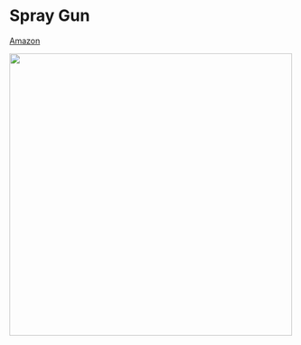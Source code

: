 # Spray Gun

[Amazon](https://www.notion.so/Spray-Gun-6b17225c23db4822bbd5602d9855e16e#60443f367fd04a318092554bae7f6389)

<img src="https://s3.us-west-2.amazonaws.com/secure.notion-static.com/81174e4d-7500-4d30-a8a2-6dee8076c565/Screen_Shot_2019-11-13_at_9.37.57_PM.png?X-Amz-Algorithm=AWS4-HMAC-SHA256&X-Amz-Credential=ASIAT73L2G45HLQX357N%2F20191115%2Fus-west-2%2Fs3%2Faws4_request&X-Amz-Date=20191115T080917Z&X-Amz-Expires=86400&X-Amz-Security-Token=IQoJb3JpZ2luX2VjEDAaCXVzLXdlc3QtMiJHMEUCIDbfMjE9Z0wL5m1tk806%2FhPFY0sAzZr6ZzZcXEHUPgD%2FAiEA2PsRoyNbRq5J5G2uMq4C4%2Bl0Q9Bvc9%2F5GFfF1XHJXhkq0gIIWRAAGgwyNzQ1NjcxNDkzNzAiDAzoALjdbxO6Z5kAtCqvAjxZNGiHac3CmDICgkg2tzze9Kk496xLVXdVAKpUEhGgeGoXc8yQcat5np6c43CQRRB8k1GSkFSnrbR%2FgM4r93MoCK%2FzpkJB%2Ff0UgB2ALsSKQd3V4v54oui5O2AClS44Nf5gexaopgxro7LjkZzIkhbfekUJ%2B3GY9IaJSXOBizIZuQo%2Fo7mW%2FYB4FHTys0IJ1Yi93Nt7IDHQTOYC7qKvtKVXb4wRrNWf46rflHw4iX8T45LcNwmCSpE6ojcJ1wriCCrbu9zl7RISLBWsEoYxmCEhSh1uy3FWGdZgjf7zFgVf%2F1rJahZVpk8vVA%2BCr5aGGoQahDpjFelGrPdPJu%2FxshxXxFwdPw9m4YewFtSIku5tPoxi5I3BhezBhpsmUGZ1w3uIpmUgfuGs9GystIwDjzCIrLnuBTrNAkbBOQQn34w1SN2YCyqeFsD4GCSvn1zzAQRb%2BXD58E8nfWBznyNIcTxd9ehq5CBif5RTKdtcDc%2BuLbNxtTayfPodd7l01E6sXKWXj5rqeiRjH%2BhqjTY203xKneQPM6hP2IXxCwn3FjEtOuDLyw%2BWe4pQQ%2B0uyxewOhzZ1CbRZLLwUWTaUTlmX2F7nshExN6st%2B1cITON%2BRIJ4thoSorXt3QeirdqPeAab8ZIwRg7sKdSjmRg5wOURV18OvjkYJEX%2BJ7QUQUOs2YVilSl%2FH5YdRsLxFsIZhg30zL9ShO3OScCx200LZdm%2FKVnPE0zkhZwPMfHszbwi5SRA%2BA9%2B3tDuq9jJRsdsNPXLBciOPDOLw1CLLu0hTCiafjP%2Bz%2F2qNmvgY6pfaxcSmcqvuHZySofvUQlOvGIs2k%2Bk1%2BMde4%2BQg6qCCoAnr0S6zeCMX1HfA%3D%3D&X-Amz-Signature=77c468e4441b75ec8fc06a1e66b0947f0df4d7d42ac34a253728673647b263f1&X-Amz-SignedHeaders=host&response-content-disposition=filename%20%3D%22Screen_Shot_2019-11-13_at_9.37.57_PM.png%22" width="500">
